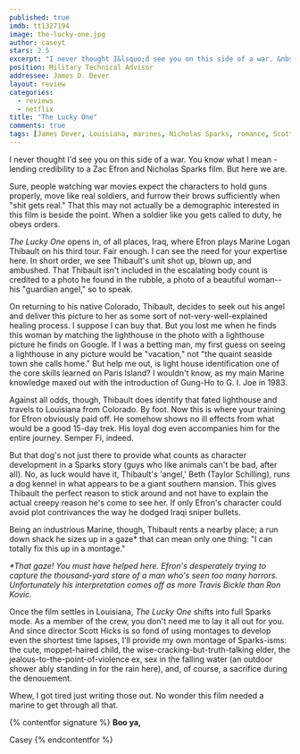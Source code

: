 ```yaml
---
published: true
imdb: tt1327194
image: the-lucky-one.jpg
author: caseyt
stars: 2.5
excerpt: "I never thought I&lsquo;d see you on this side of a war. &nbsp;You know what I mean &ndash; lending credibility to a Zac Efron and Nicholas Sparks film. But here we are."
position: Military Technical Advisor
addressee: James D. Dever
layout: review
categories:
  - reviews
  - netflix
title: "The Lucky One"
comments: true
tags: [James Dever, Louisiana, marines, Nicholas Sparks, romance, Scott Hicks, The Lucky One, Uncategorized, Zac Efron]
---
```

I never thought I'd see you on this side of a war.  You know what I mean - lending credibility to a Zac Efron and Nicholas Sparks film. But here we are.

Sure, people watching war movies expect the characters to hold guns properly, move like real soldiers, and furrow their brows sufficiently when "shit gets real." That this may not actually be a demographic interested in this film is beside the point. When a soldier like you gets called to duty, he obeys orders.

_The Lucky One_ opens in, of all places, Iraq, where Efron plays Marine Logan Thibault on his third tour. Fair enough. I can see the need for your expertise here. In short order, we see Thibault's unit shot up, blown up, and ambushed.  That Thibault isn't included in the escalating body count is credited to a photo he found in the rubble, a photo of a beautiful woman--his "guardian angel," so to speak.

On returning to his native Colorado, Thibault, decides to seek out his angel and deliver this picture to her as some sort of not-very-well-explained healing process. I suppose I can buy that. But you lost me when he finds this woman by matching the lighthouse in the photo with a lighthouse picture he finds on Google. If I was a betting man, my first guess on seeing a lighthouse in any picture would be "vacation," not "the quaint seaside town she calls home." But help me out, is light house identification one of the core skills learned on Paris Island? I wouldn't know, as my main Marine knowledge maxed out with the introduction of Gung-Ho to G. I. Joe in 1983.

Against all odds, though, Thibault does identify that fated lighthouse and travels to Louisiana from Colorado. By foot. Now this is where your training for Efron obviously paid off. He somehow shows no ill effects from what would be a good 15-day trek. His loyal dog even accompanies him for the entire journey. Semper Fi, indeed.

But that dog's not just there to provide what counts as character development in a Sparks story (guys who like animals can't be bad, after all). No, as luck would have it,  Thibault's 'angel,' Beth (Taylor Schilling), runs a dog kennel in what appears to be a giant southern mansion. This gives Thibault the perfect reason to stick around and not have to explain the actual creepy reason he's come to see her. If only Efron's character could avoid plot contrivances the way he dodged Iraqi sniper bullets.

Being an industrious Marine, though, Thibault rents a nearby place; a run down shack he sizes up in a gaze* that can mean only one thing: "I can totally fix this up in a montage."

_*That gaze! You must have helped here. Efron's desperately trying to capture the thousand-yard stare of a man who's seen too many horrors. Unfortunately his interpretation comes off as more Travis Bickle than Ron Kovic._

Once the film settles in Louisiana, _The Lucky One_ shifts into full Sparks mode. As a member of the crew, you don't need me to lay it all out for you. And since director Scott Hicks is so fond of using montages to develop even the shortest time lapses, I'll provide my own montage of Sparks-isms: the cute, moppet-haired child, the wise-cracking-but-truth-talking elder, the jealous-to-the-point-of-violence ex, sex in the falling water (an outdoor shower ably standing in for the rain here), and, of course, a sacrifice during the denouement.

Whew, I got tired just writing those out. No wonder this film needed a marine to get through all that.

{% contentfor signature %}
**Boo ya,**

Casey
{% endcontentfor %}